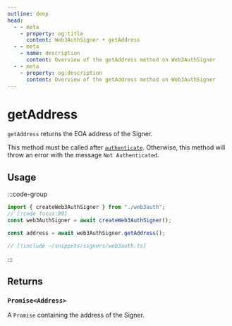 ```yaml
---
outline: deep
head:
  - - meta
    - property: og:title
      content: Web3AuthSigner • getAddress
  - - meta
    - name: description
      content: Overview of the getAddress method on Web3AuthSigner
  - - meta
    - property: og:description
      content: Overview of the getAddress method on Web3AuthSigner
---
```


# getAddress

`getAddress` returns the EOA address of the Signer.

This method must be called after [`authenticate`](/packages/aa-signers/web3auth/authenticate). Otherwise, this method will throw an error with the message `Not Authenticated`.

## Usage

:::code-group

```ts [example.ts]
import { createWeb3AuthSigner } from "./web3auth";
// [!code focus:99]
const web3AuthSigner = await createWeb3AuthSigner();

const address = await web3AuthSigner.getAddress();
```

```ts [web3auth.ts]
// [!include ~/snippets/signers/web3auth.ts]
```

:::

## Returns

### `Promise<Address>`

A `Promise` containing the address of the Signer.
